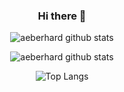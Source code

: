 <center>
  
### Hi there 👋

![aeberhard github stats](https://github-readme-stats.vercel.app/api?username=aeberhard&count_private=true&show_icons=true&hide=stars&theme=default)  

![aeberhard github stats](https://github-readme-streak-stats.herokuapp.com/?user=aeberhard)

![Top Langs](https://github-readme-stats.vercel.app/api/top-langs/?username=aeberhard&theme=default&langs_count=6&layout=compact)

</center>
  
<!--
**aeberhard/aeberhard** is a ✨ _special_ ✨ repository because its `README.md` (this file) appears on your GitHub profile.

Here are some ideas to get you started:

- 🔭 I’m currently working on ...
- 🌱 I’m currently learning ...
- 👯 I’m looking to collaborate on ...
- 🤔 I’m looking for help with ...
- 💬 Ask me about ...
- 📫 How to reach me: ...
- 😄 Pronouns: ...
- ⚡ Fun fact: ...
-->
